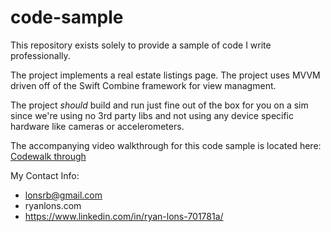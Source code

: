 # code-sample
This repository exists solely to provide a sample of code I write professionally. 

The project implements a real estate listings page. The project uses MVVM driven off of the Swift Combine framework for view managment. 

The project *should* build and run just fine out of the box for you on a sim since we're using no 3rd party libs and not using any device specific hardware like cameras or accelerometers. 

The accompanying video walkthrough for this code sample is located here: [Codewalk through](https://youtu.be/gM_UFwuK0Tw)

My Contact Info:
- lonsrb@gmail.com
- ryanlons.com
- https://www.linkedin.com/in/ryan-lons-701781a/


